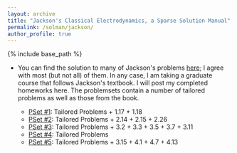 ```yaml
---
layout: archive
title: "Jackson's Classical Electrodynamics, a Sparse Solution Manual"
permalink: /solman/jackson/
author_profile: true
---
```


{% include base_path %}

* You can find the solution to many of Jackson's problems [here](http://www-personal.umich.edu/~pran/jackson/); I agree with most (but not all) of them. In any case, I am taking a graduate course that follows Jackson's textbook. I will post my completed homeworks here. The problemsets contain a number of tailored problems as well as those from the book.

    * [PSet #1](https://kooroshsadri.github.io/files/solman/jackson/S1.pdf): Tailored Problems + 1.17 + 1.18
    * [PSet #2](https://kooroshsadri.github.io/files/solman/jackson/S2.pdf): Tailored Problems + 2.14 + 2.15 + 2.26
    * [PSet #3](https://kooroshsadri.github.io/files/solman/jackson/S3.pdf): Tailored Problems + 3.2 + 3.3 + 3.5 + 3.7 + 3.11
    * [PSet #4](https://kooroshsadri.github.io/files/solman/jackson/S4.pdf): Tailored Problems
    * [PSet #5](https://kooroshsadri.github.io/files/solman/jackson/S5.pdf): Tailored Problems + 3.15 + 4.1 + 4.7 + 4.13